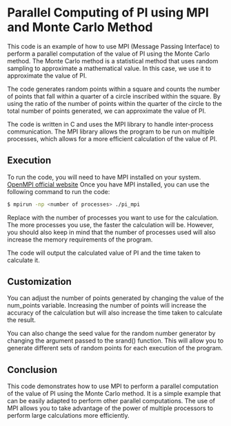 # Parallel Computing of PI using MPI and Monte Carlo Method
This code is an example of how to use MPI (Message Passing Interface) to perform a parallel computation of the value of PI using the Monte Carlo method. The Monte Carlo method is a statistical method that uses random sampling to approximate a mathematical value. In this case, we use it to approximate the value of PI.

The code generates random points within a square and counts the number of points that fall within a quarter of a circle inscribed within the square. By using the ratio of the number of points within the quarter of the circle to the total number of points generated, we can approximate the value of PI.

The code is written in C and uses the MPI library to handle inter-process communication. The MPI library allows the program to be run on multiple processes, which allows for a more efficient calculation of the value of PI.
## Execution
To run the code, you will need to have MPI installed on your system. 
[OpenMPI official website](https://www.open-mpi.org/)
Once you have MPI installed, you can use the following command to run the code:

```bash
$ mpirun -np <number of processes> ./pi_mpi
```
Replace <number of processes> with the number of processes you want to use for the calculation. The more processes you use, the faster the calculation will be. However, you should also keep in mind that the number of processes used will also increase the memory requirements of the program.
  
The code will output the calculated value of PI and the time taken to calculate it.
## Customization
You can adjust the number of points generated by changing the value of the num_points variable. Increasing the number of points will increase the accuracy of the calculation but will also increase the time taken to calculate the result.

You can also change the seed value for the random number generator by changing the argument passed to the srand() function. This will allow you to generate different sets of random points for each execution of the program.

## Conclusion
This code demonstrates how to use MPI to perform a parallel computation of the value of PI using the Monte Carlo method. It is a simple example that can be easily adapted to perform other parallel computations. The use of MPI allows you to take advantage of the power of multiple processors to perform large calculations more efficiently.



